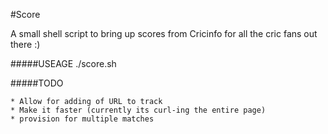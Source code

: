#Score

A small shell script to bring up scores from Cricinfo for all the cric fans out there :)

#####USEAGE
	./score.sh

#####TODO

	* Allow for adding of URL to track 
	* Make it faster (currently its curl-ing the entire page)
	* provision for multiple matches